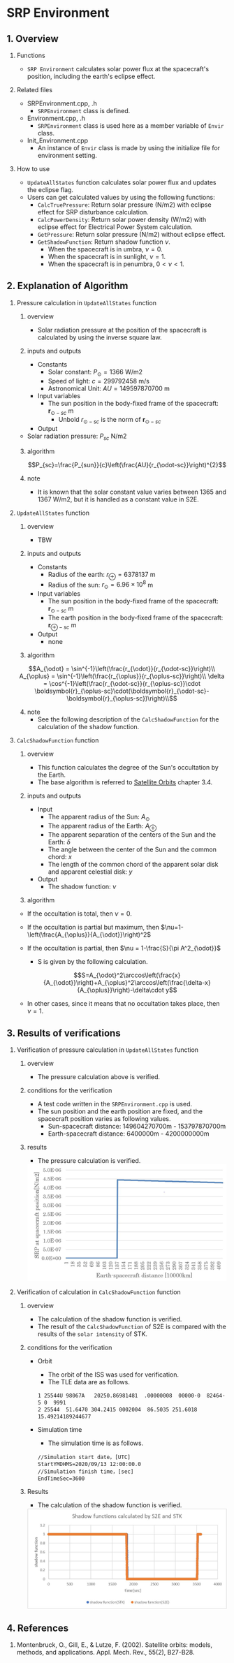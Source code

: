 # SRP Environment

## 1.  Overview

1. Functions
   - `SRP Environment` calculates solar power flux at the spacecraft's position, including the earth's eclipse effect.

2. Related files
   - SRPEnvironment.cpp, .h
     - `SRPEnvironment` class is defined. 
   - Environment.cpp, .h
     - `SRPEnvironment` class is used here as a member variable of `Envir` class.
   - Init_Environment.cpp
     - An instance of `Envir` class is made by using the initialize file for environment setting.

3. How to use
   - `UpdateAllStates` function calculates solar power flux and updates the eclipse flag.
   - Users can get calculated values by using the following functions:
     - `CalcTruePressure`: Return solar pressure (N/m2) with eclipse effect for SRP disturbance calculation.
     - `CalcPowerDensity`: Return solar power density (W/m2) with eclipse effect for Electrical Power System calculation.
     - `GetPressure`: Return solar pressure (N/m2) without eclipse effect.
     - `GetShadowFunction`: Return shadow function $`\nu`$.
       - When the spacecraft is in umbra, $`\nu=0`$.
       - When the spacecraft is in sunlight, $`\nu=1`$.
       - When the spacecraft is in penumbra, $`0<\nu<1`$.

   

## 2. Explanation of Algorithm
1. Pressure calculation in `UpdateAllStates` function

   1. overview
      - Solar radiation pressure at the position of the spacecraft is calculated by using the inverse square law.

   2. inputs and outputs
      - Constants
        - Solar constant: $`P_{\odot} = 1366`$ W/m2
        - Speed of light: $`c = 299792458`$ m/s
        - Astronomical Unit: $`AU = 149597870700`$ m
      - Input variables
        -  The sun position in the body-fixed frame of the spacecraft: $`\boldsymbol{r}_{\odot-sc}`$ m
           -  Unbold $`r_{\odot-sc}`$ is the norm of $`\boldsymbol{r}_{\odot-sc}`$
      - Output
     - Solar radiation pressure: $`P_{sc}`$ N/m2

   3. algorithm
      ```math
      P_{sc}=\frac{P_{sun}}{c}\left(\frac{AU}{r_{\odot-sc}}\right)^{2}
      ```
      
   4. note
      - It is known that the solar constant value varies between 1365 and 1367 W/m2, but it is handled as a constant value in S2E. 
   
2. `UpdateAllStates` function
   1. overview
      - TBW

   2. inputs and outputs
      - Constants
        - Radius of the earth: $`r_{\oplus}=6378137`$ m
        - Radius of the sun: $`r_{\odot}=6.96\times10^{8}`$ m
      - Input variables
        - The sun position in the body-fixed frame of the spacecraft: $`\boldsymbol{r}_{\odot-sc}`$ m
        - The earth position in the body-fixed frame of the spacecraft: $`\boldsymbol{r}_{\oplus-sc}`$ m
      - Output
        - none

   3. algorithm
   ```math
   A_{\odot} = \sin^{-1}\left(\frac{r_{\odot}}{r_{\odot-sc}}\right)\\
   A_{\oplus} = \sin^{-1}\left(\frac{r_{\oplus}}{r_{\oplus-sc}}\right)\\
   \delta = \cos^{-1}\left(\frac{r_{\odot-sc}}{r_{\oplus-sc}}\cdot \boldsymbol{r}_{\oplus-sc}\cdot(\boldsymbol{r}_{\odot-sc}-\boldsymbol{r}_{\oplus-sc})\right)\\
   ```
   
   4. note
      - See the following description of the `CalcShadowFunction` for the calculation of the shadow function.

3. `CalcShadowFunction` function
   1. overview
      - This function calculates the degree of the Sun's occultation by the Earth.
      - The base algorithm is referred to [Satellite Orbits](https://www.springer.com/jp/book/9783540672807) chapter 3.4. 

   2. inputs and outputs
      - Input
         - The apparent radius of the Sun: $`A_{\odot}`$
         - The apparent radius of the Earth: $`A_{\oplus}`$
         - The apparent separation of the centers of the Sun and the Earth: $`\delta`$
         - The angle between the center of the Sun and the common chord: $`x`$
         - The length of the common chord of the apparent solar disk and apparent celestial disk: $`y`$
      - Output
         - The shadow function: $`\nu`$

   3. algorithm
     - If the occultation is total, then $`\nu=0`$.
      - If the occultation is partial but maximum, then $`\nu=1-\left(\frac{A_{\oplus}}{A_{\odot}}\right)^2`$
      - If the occultation is partial, then $`\nu = 1-\frac{S}{\pi A^2_{\odot}}`$
         - S is given by the following calculation.

         ```math
         S=A_{\odot}^2\arccos\left(\frac{x}{A_{\odot}}\right)+A_{\oplus}^2\arccos\left(\frac{\delta-x}{A_{\oplus}}\right)-\delta\cdot y
         ```
      - In other cases, since it means that no occultation takes place, then $`\nu=1`$.


## 3. Results of verifications

1. Verification of pressure calculation in `UpdateAllStates` function
   1. overview
      - The pressure calculation above is verified.
      
   2. conditions for the verification
      - A test code written in the `SRPEnvironment.cpp` is used.
      - The sun position and the earth position are fixed, and the spacecraft position varies as following values.
        - Sun-spacecraft distance: 149604270700m - 153797870700m
        - Earth-spacecraft distance: 6400000m - 4200000000m

   3. results
      - The pressure calculation is verified.

      <img src="./figs/Result_SRP_calculation.JPG" alt="SummaryCalculationTime" style="zoom: 50%;" />

2. Verification of calculation in `CalcShadowFunction` function
   1. overview
      - The calculation of the shadow function is verified.
      - The result of the `CalcShadowFunction` of S2E is compared with the results of the `solar intensity` of STK.

   2. conditions for the verification
      - Orbit
         - The orbit of the ISS was used for verification.
         - The TLE data are as follows.
         ```
         1 25544U 98067A   20250.86981481  .00000008  00000-0  82464-5 0  9991
         2 25544  51.6470 304.2415 0002004  86.5035 251.6018 15.49214189244677
         ```
      
      - Simulation time
         - The simulation time is as follows.
         ```
         //Simulation start date，[UTC]
         StartYMDHMS=2020/09/13 12:00:00.0
         //Simulation finish time，[sec]
         EndTimeSec=3600
         ```

   3. Results
      - The calculation of the shadow function is verified.
      <img src="./figs/Result_SRPEnvironment_shadowfunction.jpg" alt="Result_SRPEnvironment_shadowfunction" style="zoom: 50%;" />


## 4. References
1. Montenbruck, O., Gill, E., & Lutze, F. (2002). Satellite orbits: models, methods, and applications. Appl. Mech. Rev., 55(2), B27-B28.